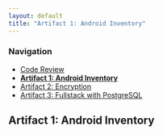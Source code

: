 ```yaml
---
layout: default
title: "Artifact 1: Android Inventory"
---
```


### Navigation

- [Code Review](/)
- **[Artifact 1: Android Inventory](/artifacts/android-inventory)**
- [Artifact 2: Encryption](/artifacts/encryption)
- [Artifact 3: Fullstack with PostgreSQL](/artifacts/fullstack-with-postgresql)

## Artifact 1: Android Inventory
